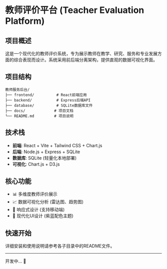# 教师评价平台 (Teacher Evaluation Platform)

## 项目概述
这是一个现代化的教师评价系统，专为展示教师在教学、研究、服务和专业发展方面的综合表现而设计。系统采用前后端分离架构，提供直观的数据可视化界面。

## 项目结构
```
教师服务后台/
├── frontend/          # React前端应用
├── backend/           # Express后端API
├── database/          # SQLite数据库文件
├── docs/             # 项目文档
└── README.md         # 项目说明
```

## 技术栈
- **前端**: React + Vite + Tailwind CSS + Chart.js
- **后端**: Node.js + Express + SQLite
- **数据库**: SQLite (轻量化本地部署)
- **可视化**: Chart.js + D3.js

## 核心功能
- 📊 多维度教师评价展示
- 📈 数据可视化分析 (雷达图、趋势图)
- 📱 响应式设计 (支持移动端)
- 🎨 现代化UI设计 (紫蓝配色主题)

## 快速开始
详细安装和使用说明请参考各子目录中的README文件。

---
开发中... 🚧